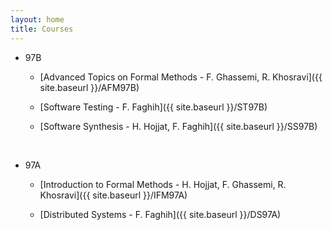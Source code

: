 ```yaml
---
layout: home
title: Courses
---
```


+ 97B

	- [Advanced Topics on Formal Methods - F. Ghassemi, R. Khosravi]({{ site.baseurl }}/AFM97B)

	- [Software Testing - F. Faghih]({{ site.baseurl }}/ST97B)

	- [Software Synthesis - H. Hojjat, F. Faghih]({{ site.baseurl }}/SS97B)

<br>

+ 97A

	- [Introduction to Formal Methods - H. Hojjat, F. Ghassemi, R. Khosravi]({{ site.baseurl }}/IFM97A)

	- [Distributed Systems - F. Faghih]({{ site.baseurl }}/DS97A)
